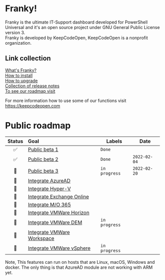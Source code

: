# Franky!
Franky is the ultimate IT-Support dashboard developed for PowerShell Universal and it's an open source project under GNU General Public License version 3.  
Franky is developed by KeepCodeOpen, KeepCodeOpen is a nonprofit organization.  

## Link collection
[What's Franky?](https://www.keepcodeopen.com/whats-franky/)  
[How to install](https://www.keepcodeopen.com/franky-installation-instructions/)  
[How to upgrade](https://www.keepcodeopen.com/how-to-upgrade-franky/)  
[Collection of release notes](https://www.keepcodeopen.com/franky-release-notes/)  
[To see our roadmap visit](https://www.keepcodeopen.com/franky-public-roadmap/)  
  
For more information how to use some of our functions visit <https://keepcodeopen.com>  

# Public roadmap
| Status | Goal | Labels | Date |
| :---: | :--- | --- | --- |
| ✅ | [Public beta 1](https://github.com/KeepCodeOpen/Franky/releases/tag/v1.0-Beta1) |`Done`| |
| ✅ | [Public beta 2](https://github.com/KeepCodeOpen/Franky/releases/tag/v1.0-Beta2) |`Done`|`2022-02-04`|
| 🚀 | [Public beta 3]() |`in progress`|`2022-02-20`|
| 🚀 | [Integrate AzureAD]() | | |
| 🚀 | [Integrate Hyper-V]() | | |
| 🚀 | [Integrate Exchange Online]() | | |
| 🚀 | [Integrate M/O 365]() | | |
| 🚀 | [Integrate VMWare Horizon]() | | |
| 🚀 | [Integrate VMWare DEM]() |`in progress`| |
| 🚀 | [Integrate VMWare Workspace]() | | |
| 🚀 | [Integrate VMWare vSphere]() |`in progress`| |  
  
Note, This features can run on hosts that are Linux, macOS, Windows and docker. The only thing is that AzureAD module are not working with ARM yet.  